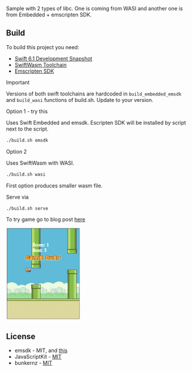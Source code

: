 
Sample with 2 types of libc.
One is coming from WASI and another one is from Embedded + emscripten SDK.

## Build

To build this project you need:
- [Swift 6.1 Development Snapshot](https://www.swift.org/download/)
- [SwiftWasm Toolchain](https://book.swiftwasm.org/getting-started/setup.html)  
- [Emscripten SDK](https://emscripten.org/docs/getting_started/downloads.html)

>[!IMPORTANT]
> Versions of both swift toolchains are hardcoded in `build_embedded_emsdk` and `build_wasi` functions of build.sh. Update to your version.

Option 1 - try this

Uses Swift Embedded and emsdk. Escripten SDK will be installed by script next to the script. 
```bash
./build.sh emsdk
```

Option 2

Uses SwiftWasm with WASI.
```bash
./build.sh wasi
```

First option produces smaller wasm file.

Serve via
```bash
./build.sh serve
```

To try game go to blog post [here](https://sakrist.com/posts/swift-and-webassembly-for-a-browser/#flappy-bird-clone)

<img src="Screenshot.jpg" width="40%">


## License 
* emsdk - MIT, and [this](https://github.com/emscripten-core/emscripten/blob/main/LICENSE)
* JavaScriptKit - [MIT](https://github.com/swiftwasm/JavaScriptKit/blob/main/LICENSE)
* bunkernz - [MIT](https://github.com/opendevleague/bunkernz/blob/master/LICENSE)
